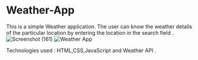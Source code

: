 # Weather-App

This is a simple Weather application. The user can know the weather details of the particular location by entering the location in the search field .
![Screenshot (161)](https://user-images.githubusercontent.com/91653299/230765821-c9711e50-66d3-4317-84fe-f5a71422a872.png)
![Weather App](https://user-images.githubusercontent.com/91653299/230765831-8fff9e83-d6e7-40d7-ab5a-2585306a3dba.png)

Technologies used : HTML,CSS,JavaScript and Weather API .
